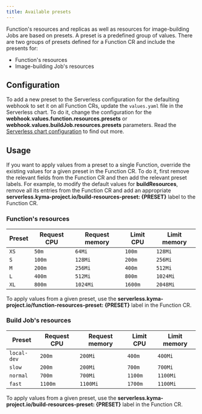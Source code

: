 ```yaml
---
title: Available presets
---
```


Function's resources and replicas as well as resources for image-building Jobs are based on presets. A preset is a predefined group of values. There are two groups of presets defined for a Function CR and include the presents for:

- Function's resources
- Image-building Job's resources

## Configuration

To add a new preset to the Serverless configuration for the defaulting webhook to set it on all Function CRs, update the `values.yaml` file in the Serverless chart. To do it, change the configuration for the **webhook.values.function.resources.presets** or **webhook.values.buildJob.resources.presets** parameters. Read the [Serverless chart configuration](./00-configuration-parameters/svls-01-serverless-chart.md) to find out more.

## Usage

If you want to apply values from a preset to a single Function, override the existing values for a given preset in the Function CR. To do it, first remove the relevant fields from the Function CR and then add the relevant preset labels. For example, to modify the default values for **buildResources**, remove all its entries from the Function CR and add an appropriate **serverless.kyma-project.io/build-resources-preset: {PRESET}** label to the Function CR.

### Function's resources

| Preset | Request CPU | Request memory | Limit CPU | Limit memory |
| - | - | - | - | - |
| `XS` | `50m` | `64Mi` | `100m` | `128Mi` |
| `S` | `100m` | `128Mi` | `200m` | `256Mi` |
| `M` | `200m` | `256Mi` | `400m` | `512Mi` |
| `L` | `400m` | `512Mi` | `800m` | `1024Mi` |
| `XL` | `800m` | `1024Mi` | `1600m` | `2048Mi` |

To apply values ​​from a given preset, use the **serverless.kyma-project.io/function-resources-preset: {PRESET}** label in the Function CR.

### Build Job's resources

| Preset | Request CPU | Request memory | Limit CPU | Limit memory |
| - | - | - | - | - |
| `local-dev` | `200m` | `200Mi` | `400m` | `400Mi` |
| `slow` | `200m` | `200Mi` | `700m` | `700Mi` |
| `normal` | `700m` | `700Mi` | `1100m` | `1100Mi`|
| `fast` | `1100m` | `1100Mi` | `1700m` | `1100Mi`|

To apply values ​​from a given preset, use the **serverless.kyma-project.io/build-resources-preset: {PRESET}** label in the Function CR.
